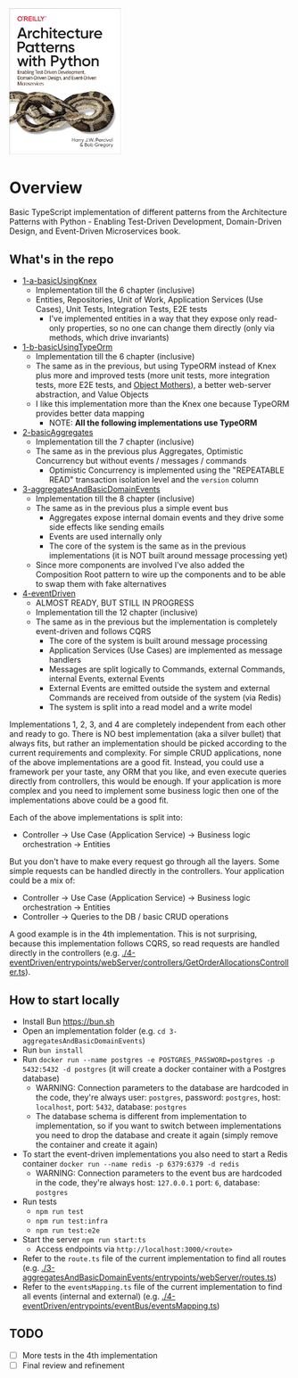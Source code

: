 <img alt="Architecture Patterns with Python - Enabling Test-Driven Development, Domain-Driven Design, and Event-Driven Microservices" src="ArchitecturePatternsWithPython.jpg" width="200"/>

# Overview

Basic TypeScript implementation of different patterns from the Architecture Patterns with Python - Enabling Test-Driven Development, Domain-Driven Design, and Event-Driven Microservices book.

## What's in the repo

- [1-a-basicUsingKnex](./1-a-basicUsingKnex)
  - Implementation till the 6 chapter (inclusive)
  - Entities, Repositories, Unit of Work, Application Services (Use Cases), Unit Tests, Integration Tests, E2E tests
    - I've implemented entities in a way that they expose only read-only properties, so no one can change them directly (only via methods, which drive invariants)
- [1-b-basicUsingTypeOrm](./1-b-basicUsingTypeOrm)
  - Implementation till the 6 chapter (inclusive)
  - The same as in the previous, but using TypeORM instead of Knex plus more and improved tests (more unit tests, more integration tests, more E2E tests, and [Object Mothers](https://martinfowler.com/bliki/ObjectMother.html)), a better web-server abstraction, and Value Objects
  - I like this implementation more than the Knex one because TypeORM provides better data mapping
    - NOTE: **All the following implementations use TypeORM**
- [2-basicAggregates](./2-basicAggregates)
  - Implementation till the 7 chapter (inclusive)
  - The same as in the previous plus Aggregates, Optimistic Concurrency but without events / messages / commands
    - Optimistic Concurrency is implemented using the "REPEATABLE READ" transaction isolation level and the `version` column
- [3-aggregatesAndBasicDomainEvents](./3-aggregatesAndBasicDomainEvents)
  - Implementation till the 8 chapter (inclusive)
  - The same as in the previous plus a simple event bus
    - Aggregates expose internal domain events and they drive some side effects like sending emails
    - Events are used internally only
    - The core of the system is the same as in the previous implementations (it is NOT built around message processing yet)
  - Since more components are involved I've also added the Composition Root pattern to wire up the components and to be able to swap them with fake alternatives
- [4-eventDriven](./4-eventDriven)
  - ALMOST READY, BUT STILL IN PROGRESS
  - Implementation till the 12 chapter (inclusive)
  - The same as in the previous but the implementation is completely event-driven and follows CQRS
    - The core of the system is built around message processing
    - Application Services (Use Cases) are implemented as message handlers
    - Messages are split logically to Commands, external Commands, internal Events, external Events
    - External Events are emitted outside the system and external Commands are received from outside of the system (via Redis)
    - The system is split into a read model and a write model

Implementations 1, 2, 3, and 4 are completely independent from each other and ready to go. There is NO best implementation (aka a silver bullet) that always fits, but rather an implementation should be picked according to the current requirements and complexity. For simple CRUD applications, none of the above implementations are a good fit. Instead, you could use a framework per your taste, any ORM that you like, and even execute queries directly from controllers, this would be enough. If your application is more complex and you need to implement some business logic then one of the implementations above could be a good fit.

Each of the above implementations is split into:
- Controller -> Use Case (Application Service) -> Business logic orchestration -> Entities

But you don't have to make every request go through all the layers. Some simple requests can be handled directly in the controllers. Your application could be a mix of:
- Controller -> Use Case (Application Service) -> Business logic orchestration -> Entities
- Controller -> Queries to the DB / basic CRUD operations

A good example is in the 4th implementation. This is not surprising, because this implementation follows CQRS, so read requests are handled directly in the controllers (e.g. [./4-eventDriven/entrypoints/webServer/controllers/GetOrderAllocationsController.ts](./4-eventDriven/entrypoints/webServer/controllers/GetOrderAllocationsController.ts)). 

## How to start locally

- Install Bun https://bun.sh
- Open an implementation folder (e.g. `cd 3-aggregatesAndBasicDomainEvents`)
- Run `bun install`
- Run `docker run --name postgres -e POSTGRES_PASSWORD=postgres -p 5432:5432 -d postgres` (it will create a docker container with a Postgres database)
  - WARNING: Connection parameters to the database are hardcoded in the code, they're always user: `postgres`, password: `postgres`, host: `localhost`, port: `5432`, database: `postgres`
  - The database schema is different from implementation to implementation, so if you want to switch between implementations you need to drop the database and create it again (simply remove the container and create it again)
- To start the event-driven implementations you also need to start a Redis container `docker run --name redis -p 6379:6379 -d redis`
  - WARNING: Connection parameters to the event bus are hardcoded in the code, they're always host: `127.0.0.1` port: `6`, database: `postgres`
- Run tests
  - `npm run test`
  - `npm run test:infra`
  - `npm run test:e2e`
- Start the server `npm run start:ts`
  - Access endpoints via `http://localhost:3000/<route>`
- Refer to the `route.ts` file of the current implementation to find all routes (e.g. [./3-aggregatesAndBasicDomainEvents/entrypoints/webServer/routes.ts](./3-aggregatesAndBasicDomainEvents/entrypoints/webServer/routes.ts))
- Refer to the `eventsMapping.ts` file of the current implementation to find all events (internal and external) (e.g. [./4-eventDriven/entrypoints/eventBus/eventsMapping.ts](./4-eventDriven/entrypoints/eventBus/eventsMapping.ts))


## TODO

- [ ] More tests in the 4th implementation
- [ ] Final review and refinement
